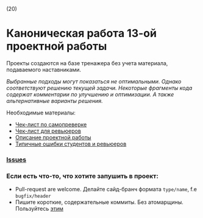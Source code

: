 (20)
# Каноническая работа 13-ой проектной работы

Проекты создаются на базе тренажера без учета материала, подаваемого наставниками.

*Выбранные подходы могут показаться не оптимальными. Однако соответствуют решению текущей задачи.
Некоторые фрагменты кода содержат комментарии по улучшению и оптимизации. А также альтернативные варианты решения.*

Необходимые материалы:
- [Чек-лист по самопреверке](https://code.s3.yandex.net/web-developer/checklists/new-program/checklist-13/index.html)
- [Чек-лист для ревьюеров](https://www.notion.so/praktikum/UPD-13-dd5ba0eaab7a4e7ebb12f9c3aee6cbd9)
- [Описание проектной работы](https://www.notion.so/praktikum/13-6-5235847ce1ca47799ab8a2bad025d5c9)
- [Типичные ошибки студентов и ревьюеров](https://www.notion.so/praktikum/0d920db646a14f1abcf7a174e9a2835c)

### [Issues](https://gitlab.com/pcr-web/web_canonicals_ru/-/issues)

### Если есть что-то, что хотите запушить в проект:
* Pull-request are welcome. Делайте сайд-бранч формата `type/name`, f.e `bugfix/header`
* Пишите короткие, содержательные коммиты. Без атомарщины. Пользуйтесь [этим](https://www.conventionalcommits.org/ru/v1.0.0-beta.4/)
